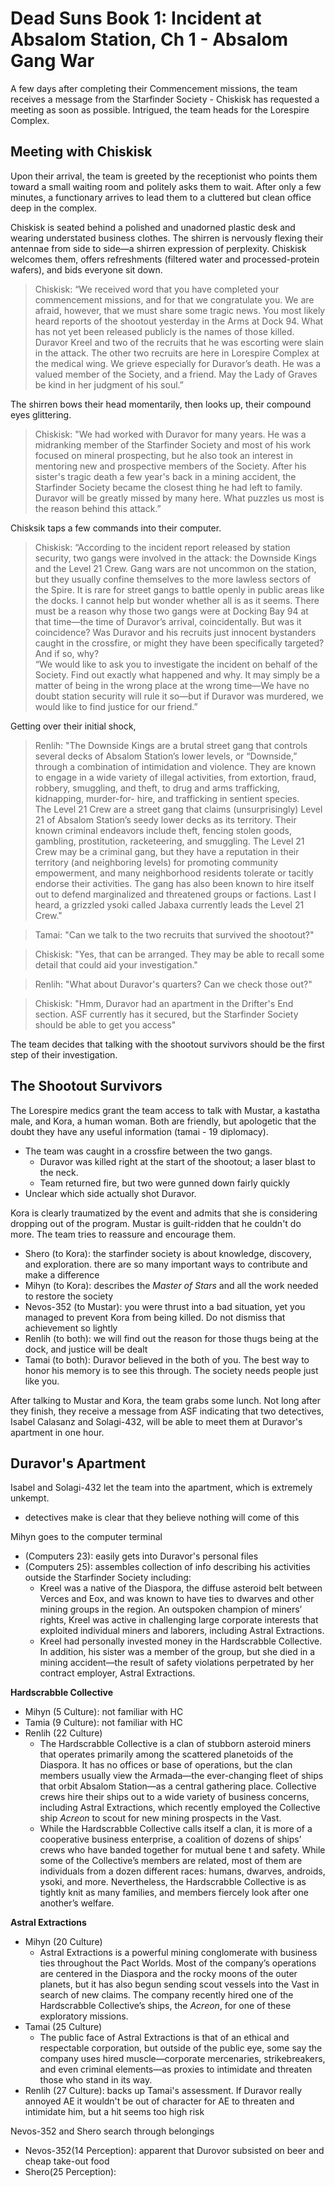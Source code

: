 # Dead Suns Book 1: Incident at Absalom Station, Ch 1 - Absalom Gang War

A few days after completing their Commencement missions, the team receives a message from the Starfinder Society - Chiskisk has requested a meeting as soon as possible. Intrigued, the team heads for the Lorespire Complex.

## Meeting with Chiskisk

Upon their arrival, the team is greeted by the receptionist who points them toward a small waiting room and politely asks them to wait. After only a few minutes, a functionary arrives to lead them to a cluttered but clean office deep in the complex.

Chiskisk is seated behind a polished and unadorned plastic desk and wearing understated business clothes. The shirren is nervously flexing their antennae from side to side—a shirren expression of perplexity. Chiskisk welcomes them, offers refreshments (filtered water and processed-protein wafers), and bids everyone sit down.
> Chiskisk: “We received word that you have completed your commencement missions, and for that we congratulate you. We are afraid, however, that we must share some tragic news. You most likely heard reports of the shootout yesterday in the Arms at Dock 94. What has not yet been released publicly is the names of those killed. Duravor Kreel and two of the recruits that he was escorting were slain in the attack. The other two recruits are here in Lorespire Complex at the medical wing. We grieve especially for Duravor’s death. He was a valued member of the Society, and a friend. May the Lady of Graves be kind in her judgment of his soul.”

The shirren bows their head momentarily, then looks up, their compound eyes glittering.
> Chiskisk: "We had worked with Duravor for many years. He was a midranking member of the Starfinder Society and most of his work focused on mineral prospecting, but he also took an interest in mentoring new and prospective members of the Society. After his sister's tragic death a few year's back in a mining accident, the Starfinder Society became the closest thing he had left to family. Duravor will be greatly missed by many here. What puzzles us most is the reason behind this attack.”

Chisksik taps a few commands into their computer.
> Chiskisk: “According to the incident report released by station security, two gangs were involved in the attack: the Downside Kings and the Level 21 Crew. Gang wars are not uncommon on the station, but they usually confine themselves to the more lawless sectors of the Spire. It is rare for street gangs to battle openly in public areas like the docks. I cannot help but wonder whether all is as it seems. There must be a reason why those two gangs were at Docking Bay 94 at that time—the time of Duravor’s arrival, coincidentally. But was it coincidence? Was Duravor and his recruits just innocent bystanders caught in the crossfire, or might they have been specifically targeted? And if so, why?  
> “We would like to ask you to investigate the incident on behalf of the Society. Find out exactly what happened and why. It may simply be a matter of being in the wrong place at the wrong time—We have no doubt station security will rule it so—but if Duravor was murdered, we would like to find justice for our friend.”

Getting over their initial shock,
> Renlih: "The Downside Kings are a brutal street gang that controls several decks of Absalom Station’s lower levels, or “Downside,” through a combination of intimidation and violence. They are known to engage in a wide variety of illegal activities, from extortion, fraud, robbery, smuggling, and theft, to drug and arms trafficking, kidnapping, murder-for- hire, and trafficking in sentient species.  
The Level 21 Crew are a street gang that claims (unsurprisingly) Level 21 of Absalom Station’s seedy lower decks as its territory. Their known criminal endeavors include theft, fencing stolen goods, gambling, prostitution, racketeering, and smuggling. The Level 21 Crew may be a criminal gang, but they have a reputation in their territory (and neighboring levels) for promoting community empowerment, and many neighborhood residents tolerate or tacitly endorse their activities. The gang has also been known to hire itself out to defend marginalized and threatened groups or factions. Last I heard, a grizzled ysoki called Jabaxa currently leads the Level 21 Crew."

> Tamai: "Can we talk to the two recruits that survived the shootout?"

> Chiskisk: "Yes, that can be arranged. They may be able to recall some detail that could aid your investigation."

> Renlih: "What about Duravor's quarters? Can we check those out?"

> Chiskisk: "Hmm, Duravor had an apartment in the Drifter's End section. ASF currently has it secured, but the Starfinder Society should be able to get you access"

The team decides that talking with the shootout survivors should be the first step of their investigation.

## The Shootout Survivors

The Lorespire medics grant the team access to talk with Mustar, a kastatha male, and Kora, a human woman. Both are friendly, but apologetic that the doubt they have any useful information (tamai - 19 diplomacy).
- The team was caught in a crossfire between the two gangs.
	- Duravor was killed right at the start of the shootout; a laser blast to the neck.
	- Team returned fire, but two were gunned down fairly quickly
- Unclear which side actually shot Duravor.

Kora is clearly traumatized by the event and admits that she is considering dropping out of the program. Mustar is guilt-ridden that he couldn't do more. The team tries to reassure and encourage them.
- Shero (to Kora): the starfinder society is about knowledge, discovery, and exploration. there are so many important ways to contribute and make a difference
- Mihyn (to Kora): describes the *Master of Stars* and all the work needed to restore the society
- Nevos-352 (to Mustar): you were thrust into a bad situation, yet you managed to prevent Kora from being killed. Do not dismiss that achievement so lightly
- Renlih (to both): we will find out the reason for those thugs being at the dock, and justice will be dealt
- Tamai (to both): Duravor believed in the both of you. The best way to honor his memory is to see this through. The society needs people just like you.

After talking to Mustar and Kora, the team grabs some lunch. Not long after they finish, they receive a message from ASF indicating that two detectives, Isabel Calasanz and Solagi-432, will be able to meet them at Duravor's apartment in one hour.

## Duravor's Apartment

Isabel and Solagi-432 let the team into the apartment, which is extremely unkempt.
- detectives make is clear that they believe nothing will come of this

Mihyn goes to the computer terminal
- (Computers 23): easily gets into Duravor's personal files
- (Computers 25): assembles collection of info describing his activities outside the Starfinder Society including:
  - Kreel was a native of the Diaspora, the diffuse asteroid belt between Verces and Eox, and was known to have ties to dwarves and other mining groups in the region. An outspoken champion of miners’ rights, Kreel was active in challenging large corporate interests that exploited individual miners and laborers, including Astral Extractions.
  - Kreel had personally invested money in the Hardscrabble Collective. In addition, his sister was a member of the group, but she died in a mining accident—the result of safety violations perpetrated by her contract employer, Astral Extractions.

**Hardscrabble Collective**
- Mihyn (5 Culture): not familiar with HC
- Tamia (9 Culture): not familiar with HC
- Renlih (22 Culture)
  - The Hardscrabble Collective is a clan of stubborn asteroid miners that operates primarily among the scattered planetoids of the Diaspora. It has no offices or base of operations, but the clan members usually view the Armada—the ever-changing  fleet of ships that orbit Absalom Station—as a central gathering place. Collective crews hire their ships out to a wide variety of business concerns, including Astral Extractions, which recently employed the Collective ship *Acreon* to scout for new mining prospects in the Vast.
  - While the Hardscrabble Collective calls itself a clan, it is more of a cooperative business enterprise, a coalition of dozens of ships’ crews who have banded together for mutual bene t and safety. While some of the Collective’s members are related, most of them are individuals from a dozen different races: humans, dwarves, androids, ysoki, and more. Nevertheless, the Hardscrabble Collective is as tightly knit as many families, and members  fiercely look after one another’s welfare.

**Astral Extractions**
- Mihyn (20 Culture)
  - Astral Extractions is a powerful mining conglomerate with business ties throughout the Pact Worlds. Most of the company’s operations are centered in the Diaspora and the rocky moons of the outer planets, but it has also begun sending scout vessels into the Vast in search of new claims. The company recently hired one of the Hardscrabble Collective’s ships, the *Acreon*, for one of these exploratory missions.
- Tamai (25 Culture)
  - The public face of Astral Extractions is that of an ethical and respectable corporation, but outside of the public eye, some say the company uses hired muscle—corporate mercenaries, strikebreakers, and even criminal elements—as proxies to intimidate and threaten those who stand in its way.
- Renlih (27 Culture): backs up Tamai's assessment. If Duravor really annoyed AE it wouldn't be out of character for AE to threaten and intimidate him, but a hit seems too high risk

Nevos-352 and Shero search through belongings
- Nevos-352(14 Perception): apparent that Durovor subsisted on beer and cheap take-out food
- Shero(25 Perception):
